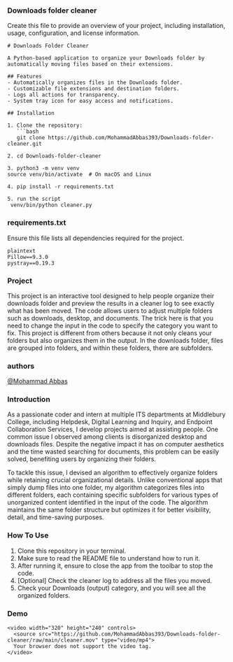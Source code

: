 
### Downloads folder cleaner

Create this file to provide an overview of your project, including installation, usage, configuration, and license information.

```
# Downloads Folder Cleaner

A Python-based application to organize your Downloads folder by automatically moving files based on their extensions.

## Features
- Automatically organizes files in the Downloads folder.
- Customizable file extensions and destination folders.
- Logs all actions for transparency.
- System tray icon for easy access and notifications.

## Installation

1. Clone the repository:
   ```bash
   git clone https://github.com/MohammadAbbas393/Downloads-folder-cleaner.git

2. cd Downloads-folder-cleaner

3. python3 -m venv venv
source venv/bin/activate  # On macOS and Linux

4. pip install -r requirements.txt

5. run the script
 venv/bin/python cleaner.py

```

###  requirements.txt

Ensure this file lists all dependencies required for the project.

```
plaintext
Pillow==9.3.0
pystray==0.19.3

```

### Project

This project is an interactive tool designed to help people organize their downloads folder and preview the results in a cleaner log to see exactly what has been moved. The code allows users to adjust multiple folders such as downloads, desktop, and documents. The trick here is that you need to change the input in the code to specify the category you want to fix. This project is different from others because it not only cleans your folders but also organizes them in the output. In the downloads folder, files are grouped into folders, and within these folders, there are subfolders.

### authors

[@Mohammad Abbas](https://github.com/MohammadAbbas393/)

### Introduction 

As a passionate coder and intern at multiple ITS departments at Middlebury College, including Helpdesk, Digital Learning and Inquiry, and Endpoint Collaboration Services, I develop projects aimed at assisting people. One common issue I observed among clients is disorganized desktop and downloads files. Despite the negative impact it has on computer aesthetics and the time wasted searching for documents, this problem can be easily solved, benefiting users by organizing their folders.

To tackle this issue, I devised an algorithm to effectively organize folders while retaining crucial organizational details. Unlike conventional apps that simply dump files into one folder, my algorithm categorizes files into different folders, each containing specific subfolders for various types of unorganized content identified in the input of the code. The algorithm maintains the same folder structure but optimizes it for better visibility, detail, and time-saving purposes.

### How To Use

1. Clone this repository in your terminal.
2. Make sure to read the README file to understand how to run it.
3. After running it, ensure to close the app from the toolbar to stop the code.
4. [Optional] Check the cleaner log to address all the files you moved.
5. Check your Downloads (output) category, and you will see all the organized folders.

### Demo
```
<video width="320" height="240" controls>
  <source src="https://github.com/MohammadAbbas393/Downloads-folder-cleaner/raw/main/cleaner.mov" type="video/mp4">
  Your browser does not support the video tag.
</video>
```
